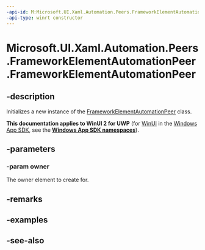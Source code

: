 ```yaml
---
-api-id: M:Microsoft.UI.Xaml.Automation.Peers.FrameworkElementAutomationPeer.#ctor(Microsoft.UI.Xaml.FrameworkElement)
-api-type: winrt constructor
---
```


<!-- Method syntax
public FrameworkElementAutomationPeer(Windows.UI.Xaml.FrameworkElement owner)
-->

# Microsoft.UI.Xaml.Automation.Peers.FrameworkElementAutomationPeer.FrameworkElementAutomationPeer

## -description
Initializes a new instance of the [FrameworkElementAutomationPeer](frameworkelementautomationpeer.md) class.

**This documentation applies to WinUI 2 for UWP** (for [WinUI](/windows/apps/winui/winui3/) in the [Windows App SDK](/windows/apps/windows-app-sdk/), see the **[Windows App SDK namespaces](/windows/windows-app-sdk/api/winrt/)**).

## -parameters
### -param owner
The owner element to create for.

## -remarks

## -examples

## -see-also
